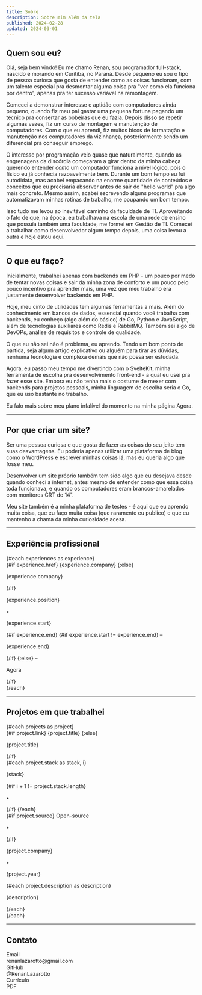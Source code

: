```yaml
---
title: Sobre
description: Sobre mim além da tela
published: 2024-02-28
updated: 2024-03-01
---
```


<script lang="ts">
    import Link from "$lib/components/Link.svelte";
    import Banner from "$lib/components/Banner.svelte";
    import Portrait from "$lib/components/Portrait.svelte";
    import List from "$lib/components/List.svelte";
    import ListItem from "$lib/components/ListItem.svelte";

    import { experiences } from "$content/experiences";
    import { projects } from "$content/projects";
</script>

## Quem sou eu?

<Portrait src="/images/me.jpg" alt="A minha cara além da tela" title="A única foto com qualidade profissional minha que eu tenho" rounded />

Olá, seja bem vindo! Eu me chamo Renan, sou programador full-stack, nascido e morando em Curitiba, no Paraná. Desde pequeno eu sou o tipo de pessoa curiosa que gosta de entender como as coisas funcionam, com um talento especial pra desmontar alguma coisa pra "ver como ela funciona por dentro", apenas pra ter sucesso variável na remontagem.

Comecei a demonstrar interesse e aptidão com computadores ainda pequeno, quando fiz meu pai gastar uma pequena fortuna pagando um técnico pra consertar as bobeiras que eu fazia. Depois disso se repetir algumas vezes, fiz um curso de montagem e manutenção de computadores. Com o que eu aprendi, fiz muitos bicos de formatação e manutenção nos computadores da vizinhança, posteriormente sendo um diferencial pra conseguir emprego.

O interesse por programação veio quase que naturalmente, quando as engrenagens da discórdia começaram a girar dentro da minha cabeça querendo entender _como_ um computador funciona a nível lógico, pois o físico eu já conhecia razoavelmente bem. Durante um bom tempo eu fui autodidata, mas acabei empacando na enorme quantidade de conteúdos e conceitos que eu precisaria absorver antes de sair do "hello world" pra algo mais concreto. Mesmo assim, acabei escrevendo alguns programas que automatizavam minhas rotinas de trabalho, me poupando um bom tempo.

Isso tudo me levou ao inevitável caminho da faculdade de TI. Aproveitando o fato de que, na época, eu trabalhava na escola de uma rede de ensino que possuía também uma faculdade, me formei em Gestão de TI. Comecei a trabalhar como desenvolvedor algum tempo depois, uma coisa levou a outra e hoje estou aqui.

---

## O que eu faço?

Inicialmente, trabalhei apenas com backends em PHP - um pouco por medo de tentar novas coisas e sair da minha zona de conforto e um pouco pelo pouco incentivo pra aprender mais, uma vez que meu trabalho era justamente desenvolver backends em PHP.

Hoje, meu cinto de utilidades tem algumas ferramentas a mais. Além do conhecimento em bancos de dados, essencial quando você trabalha com backends, eu conheço (algo além do básico) de Go, Python e JavaScript, além de tecnologias auxiliares como Redis e RabbitMQ. Também sei algo de DevOPs, análise de requisitos e controle de qualidade.

O que eu não sei não é problema, eu aprendo. Tendo um bom ponto de partida, seja algum artigo explicativo ou alguém para tirar as dúvidas, nenhuma tecnologia é complexa demais que não possa ser estudada.

Agora, eu passo meu tempo me divertindo com o SvelteKit, minha ferramenta de escolha pra desenvolvimento front-end - a qual eu usei pra fazer esse site. Embora eu não tenha mais o costume de mexer com backends para projetos pessoais, minha linguagem de escolha seria o Go, que eu uso bastante no trabalho.

<Banner class="mt-6"  type="info" icon="info">
    <p>
        Eu falo mais sobre meu plano infalível do momento na minha página <Link href="/agora">Agora</Link>.
    </p>
</Banner>

---

## Por que criar um site?

Ser uma pessoa curiosa e que gosta de fazer as coisas do seu jeito tem suas desvantagens. Eu poderia apenas utilizar uma plataforma de blog como o WordPress e escrever minhas coisas lá, mas eu queria algo que fosse meu.

Desenvolver um site próprio também tem sido algo que eu desejava desde quando conheci a internet, antes mesmo de entender como que essa coisa toda funcionava, e quando os computadores eram brancos-amarelados com monitores CRT de 14".

Meu site também é a minha plataforma de testes - é aqui que eu aprendo muita coisa, que eu faço muita coisa (que raramente eu publico) e que eu mantenho a chama da minha curiosidade acesa.

---

## Experiência profissional

<List>
    {#each experiences as experience}
        <ListItem>
            <div slot="left">
                {#if experience.href}
                    <Link href={experience.href}>{experience.company}</Link>
                {:else}
                    <p>{experience.company}</p>
                {/if}
            </div>
            <div slot="right" class="flex text-sm text-gray-500">
                <p>{experience.position}</p>
                <span class="mx-2">•</span>
                <p>{experience.start}</p>
                {#if experience.end}
                    {#if experience.start != experience.end}
                        <span class="mx-0.5">–</span>
                        <p>{experience.end}</p>
                    {/if}
                {:else}
                    <span class="mx-0.5">–</span>
                    <p>Agora</p>
                {/if}
            </div>
        </ListItem>
    {/each}
</List>

---

## Projetos em que trabalhei

<List>
    {#each projects as project}
        <ListItem class="flex-col" showLine={false}>
            <div class="flex-1 flex gap-4 items-center mb-2">
                <div>
                    {#if project.link}
                        <Link href={project.link} target="_blank">{project.title}</Link>
                    {:else}
                        <p class="font-bold">{project.title}</p>
                    {/if}
                    <div class="flex text-xs text-gray-600 gap-2">
                        {#each project.stack as stack, i}
                            <p>{stack}</p>
                            {#if i + 1 != project.stack.length}
                                <p>•</p>
                            {/if}
                        {/each}
                    </div>
                </div>
                <div class="flex-1" />
                <div class="flex gap-2 text-sm text-gray-500">
                    {#if project.source}
                        <Link href={project.source} target="_blank">Open-source</Link>
                        <p>•</p>
                    {/if}
                    <p>{project.company}</p>
                    <p>•</p>
                    <p>{project.year}</p>
                </div>
            </div>
            <div class="text-gray-400">
                {#each project.description as description}
                    <p>{description}</p>
                {/each}
            </div>
        </ListItem>
    {/each}

</List>

---

## Contato

<List>
    <ListItem showLine={false}>
        <Link href="mailto:renanlazarotto@gmail.com" slot="left">Email</Link>
        <div slot="right" class="text-sm text-gray-500">renanlazarotto@gmail.com</div>
    </ListItem>
    <ListItem showLine={false}>
         <Link href="https://github.com/RenanLazarotto" target="_blank" slot="left">GitHub</Link>
        <div slot="right" class="text-sm text-gray-500">@RenanLazarotto</div>
    </ListItem>
    <ListItem showLine={false}>
        <Link href="/curriculo" slot="left">Currículo</Link>
        <div slot="right" class="text-sm text-gray-500">PDF</div>
    </ListItem>
</List>
